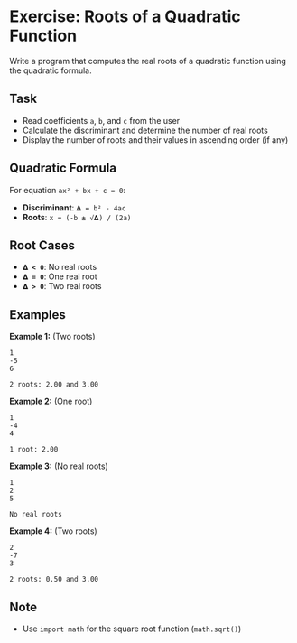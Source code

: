 # Exercise: Roots of a Quadratic Function

Write a program that computes the real roots of a quadratic function using the quadratic formula.

## Task
- Read coefficients `a`, `b`, and `c` from the user
- Calculate the discriminant and determine the number of real roots
- Display the number of roots and their values in ascending order (if any)

## Quadratic Formula
For equation `ax² + bx + c = 0`:
- **Discriminant**: `𝚫 = b² - 4ac`
- **Roots**: `x = (-b ± √𝚫) / (2a)`

## Root Cases
- **`𝚫 < 0`**: No real roots
- **`𝚫 = 0`**: One real root
- **`𝚫 > 0`**: Two real roots

## Examples
**Example 1:** (Two roots)
```
1
-5
6
```
```
2 roots: 2.00 and 3.00
```

**Example 2:** (One root)
```
1
-4
4
```
```
1 root: 2.00
```

**Example 3:** (No real roots)
```
1
2
5
```
```
No real roots
```

**Example 4:** (Two roots)
```
2
-7
3
```
```
2 roots: 0.50 and 3.00
```

## Note
- Use `import math` for the square root function (`math.sqrt()`)

